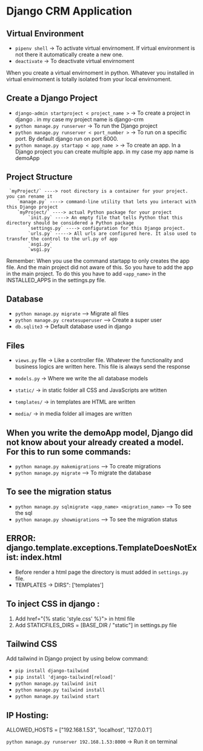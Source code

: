 # Django CRM Application

## Virtual Environment

- `pipenv shell` -> To activate virtual envirnoment. If virtual environment is not there it automatically create a new one.
- `deactivate` -> To deactivate virtual envirnoment

When you create a virtual envirnoment in python. Whatever you installed in virtual envirnoment is totally isolated from your local envirnoment.

## Create a Django Project

- `django-admin startproject < project_name >` -> To create a project in django . in my case my project name is django-crm
- `python manage.py runserver` -> To run the Django project
- `python manage.py runserver < port_number >` -> To run on a specific port. By default django run on port 8000.
- `python manage.py startapp < app_name >` -> To create an app. In a Django project you can create multiple app.
  in my case my app name is demoApp

## Project Structure

```
 `myProject/` ----> root directory is a container for your project. you can rename it
    `manage.py` ----> command-line utility that lets you interact with this Django project
    `myProject/` ----> actual Python package for your project
        `init.py` ----> An empty file that tells Python that this directory should be considered a Python package
        `settings.py` ----> configuration for this Django project.
        `urls.py` -----> All urls are configured here. It also used to transfer the control to the url.py of app
        `asgi.py`
        `wsgi.py`
```

Remember: When you use the command startapp to only creates the app file. And the main project did not aware of this.
So you have to add the app in the main project. To do this you have to add
`<app_name>` in the INSTALLED_APPS in the settings.py file.

## Database

- `python manage.py migrate` --> Migrate all files
- `python manage.py createsuperuser` --> Create a super user
- `db.sqlite3` -> Default database used in django

## Files

- `views.py` file -> Like a controller file. Whatever the functionality and business logics are written here. This file is always send the response

- `models.py` -> Where we write the all database models

- `static/` -> in static folder all CSS and JavaScripts are wtitten
- `templates/` -> in templates are HTML are written
- `media/` -> in media folder all images are written

## When you write the demoApp model, Django did not know about your already created a model. For this to run some commands:

- `python manage.py makemigrations` --> To create migrations
- `python manage.py migrate` --> To migrate the database

## To see the migration status

- `python manage.py sqlmigrate <app_name> <migration_name>` --> To see the sql
- `python manage.py showmigrations` --> To see the migration status

## ERROR: django.template.exceptions.TemplateDoesNotExist: index.html

- Before render a html page the directory is must added in `settings.py` file.
- TEMPLATES -> DIRS": ['templates']

## To inject CSS in django :

1. Add href="{% static 'style.css' %}"> in html file
2. Add STATICFILES_DIRS = [BASE_DIR / "static"] in settings.py file

## Tailwind CSS

Add tailwind in Django project by using below command:

- `pip install django-tailwind`
- `pip install 'django-tailwind[reload]'`
- `python manage.py tailwind init`
- `python manage.py tailwind install`
- `python manage.py tailwind start`

## IP Hosting:

ALLOWED_HOSTS = ["192.168.1.53", 'localhost', '127.0.0.1']

`python manage.py runserver 192.168.1.53:8000` -> Run it on terminal
